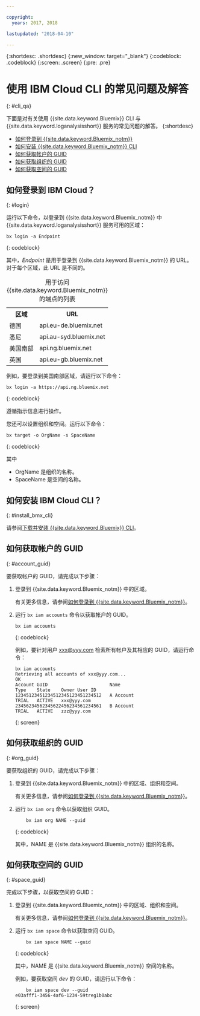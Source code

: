 ```yaml
---

copyright:
  years: 2017, 2018

lastupdated: "2018-04-10"

---
```



{:shortdesc: .shortdesc}
{:new_window: target="_blank"}
{:codeblock: .codeblock}
{:screen: .screen}
{:pre: .pre}


# 使用 IBM Cloud CLI 的常见问题及解答
{: #cli_qa}

下面是对有关使用 {{site.data.keyword.Bluemix}} CLI 与 {{site.data.keyword.loganalysisshort}} 服务的常见问题的解答。
{:shortdesc}

* [如何登录到 {{site.data.keyword.Bluemix_notm}}](/docs/services/CloudLogAnalysis/qa/cli_qa.html#login)
* [如何安装 {{site.data.keyword.Bluemix_notm}} CLI](/docs/services/CloudLogAnalysis/qa/cli_qa.html#install_bmx_cli)
* [如何获取帐户的 GUID](/docs/services/CloudLogAnalysis/qa/cli_qa.html#account_guid)
* [如何获取组织的 GUID](/docs/services/CloudLogAnalysis/qa/cli_qa.html#org_guid)
* [如何获取空间的 GUID](/docs/services/CloudLogAnalysis/qa/cli_qa.html#space_guid)

## 如何登录到 IBM Cloud？
{: #login}

运行以下命令，以登录到 {{site.data.keyword.Bluemix_notm}} 中 {{site.data.keyword.loganalysisshort}} 服务可用的区域：

```
bx login -a Endpoint
```
{: codeblock}
	
其中，*Endpoint* 是用于登录到 {{site.data.keyword.Bluemix_notm}} 的 URL。对于每个区域，此 URL 是不同的。
	
<table>
    <caption>用于访问 {{site.data.keyword.Bluemix_notm}} 的端点的列表</caption>
	<tr>
	  <th>区域</th>
	  <th>URL</th>
	</tr>
	<tr>
	  <td>德国</td>
	  <td>api.eu-de.bluemix.net</td>
	</tr>
	<tr>
	  <td>悉尼</td>
	  <td>api.au-syd.bluemix.net</td>
	</tr>
	<tr>
	  <td>美国南部</td>
	  <td>api.ng.bluemix.net</td>
	</tr>
	<tr>
	  <td>英国</td>
	  <td>api.eu-gb.bluemix.net</td>
	</tr>
</table>

例如，要登录到美国南部区域，请运行以下命令：
	
```
bx login -a https://api.ng.bluemix.net
```
{: codeblock}

遵循指示信息进行操作。 

您还可以设置组织和空间。运行以下命令：

```
bx target -o OrgName -s SpaceName
```
{: codeblock}

其中

* OrgName 是组织的名称。
* SpaceName 是空间的名称。

	
	
## 如何安装 IBM Cloud CLI？
{: #install_bmx_cli}

请参阅[下载并安装 {{site.data.keyword.Bluemix}} CLI](/docs/cli/reference/bluemix_cli/download_cli.html#download_install)。



## 如何获取帐户的 GUID
{: #account_guid}
	
要获取帐户的 GUID，请完成以下步骤：
	
1. 登录到 {{site.data.keyword.Bluemix_notm}} 中的区域。 

    有关更多信息，请参阅[如何登录到 {{site.data.keyword.Bluemix_notm}}](/docs/services/CloudLogAnalysis/qa/cli_qa.html#login)。
	
2. 运行 `bx iam accounts` 命令以获取帐户的 GUID。

    ```
	bx iam accounts
	```
	{: codeblock} 
	
	例如，要针对用户 xxx@yyy.com 检索所有帐户及其相应的 GUID，请运行命令：
	
	
	```
	bx iam accounts
	Retrieving all accounts of xxx@yyy.com...
    OK
    Account GUID                       Name                               Type    State    Owner User ID   
    12345123451234512345123451234512   A Account                          TRIAL   ACTIVE   xxx@yyy.com   
    23456234562345622456234561234561   B Account                          TRIAL   ACTIVE   zzz@yyy.com   
	```
	{: screen}

	
## 如何获取组织的 GUID
{: #org_guid}

要获取组织的 GUID，请完成以下步骤：
	
1. 登录到 {{site.data.keyword.Bluemix_notm}} 中的区域、组织和空间。 

    有关更多信息，请参阅[如何登录到 {{site.data.keyword.Bluemix_notm}}](/docs/services/CloudLogAnalysis/qa/cli_qa.html#login)。

2. 运行 `bx iam org` 命令以获取组织 GUID。 

    ```
        bx iam org NAME --guid
    ```
    {: codeblock}
	
    其中，NAME 是 {{site.data.keyword.Bluemix_notm}} 组织的名称。        
		
		
		
## 如何获取空间的 GUID
{: #space_guid}
	
完成以下步骤，以获取空间的 GUID：
	

	
1. 登录到 {{site.data.keyword.Bluemix_notm}} 中的区域、组织和空间。 

    有关更多信息，请参阅[如何登录到 {{site.data.keyword.Bluemix_notm}}](/docs/services/CloudLogAnalysis/qa/cli_qa.html#login)。
	
2. 运行 `bx iam space` 命令以获取空间 GUID。 

    ```
        bx iam space NAME --guid
    ```
    {: codeblock}
	
    其中，NAME 是 {{site.data.keyword.Bluemix_notm}} 空间的名称。
	
     
	
    例如，要获取空间 *dev* 的 GUID，请运行以下命令：
	
    ```
        bx iam space dev --guid
    e03afff1-3456-4af6-1234-59treg1b0abc
    ```
    {: screen}




		
		

